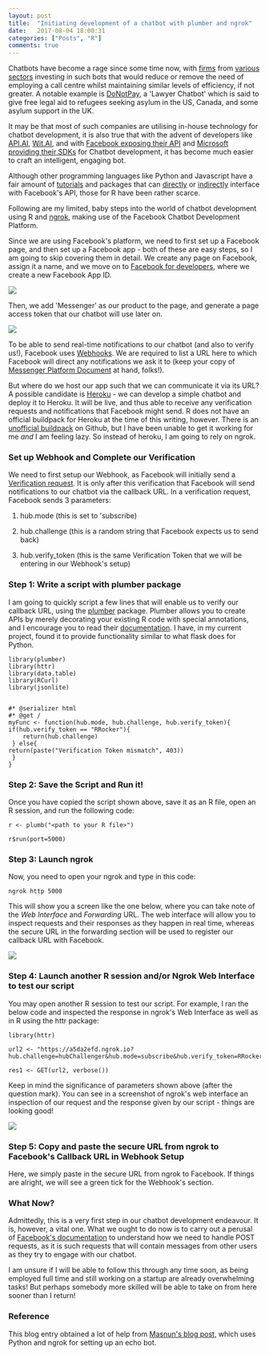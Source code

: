 ```yaml
---
layout: post
title:  "Initiating development of a chatbot with plumber and ngrok"
date:   2017-08-04 18:00:31
categories: ["Posts", "R"]
comments: true
---
```


Chatbots have become a rage since some time now, with [firms](https://shopbot.ebay.com/) from [various](https://www.messenger.com/t/cnn/) [sectors](https://viewfinder.expedia.com/features/introducing-expedia-bot-facebook-messenger/) investing in such bots that would reduce or remove the need of employing a call centre whilst maintaining similar levels of efficiency, if not greater. A notable example is [DoNotPay](https://donotpay-search-master.herokuapp.com/), a 'Lawyer Chatbot' which is said to give free legal aid to refugees seeking asylum in the US, Canada, and some asylum support in the UK.  


It may be that most of such companies are utilising in-house technology for chatbot development, it is also true that with the advent of developers like [API.AI](www.api.ai), [Wit.AI](www.wit.ai), and with [Facebook exposing their API](https://developers.facebook.com/docs/messenger-platform) and [Microsoft providing their SDKs](https://dev.botframework.com/) for Chatbot development, it has become much easier to craft an intelligent, engaging bot.  


Although other programming languages like Python and Javascript have a fair amount of [tutorials](https://chatbotsmagazine.com/building-a-facebook-messenger-bot-using-nodejs-heroku-api-ai-8b53c1102531) and packages that can [directly](https://github.com/conbus/fbmq) or [indirectly](http://flask.pocoo.org/) interface with Facebook's API, those for R have been rather scarce.  


Following are my limited, baby steps into the world of chatbot development using R and [ngrok](https://ngrok.com/), making use of the Facebook Chatbot Development Platform.  


Since we are using Facebook's platform, we need to first set up a Facebook page, and then set up a Facebook app - both of these are easy steps, so I am going to skip covering them in detail. We create any page on Facebook, assign it a name, and we move on to [Facebook for developers](https://developers.facebook.com), where we create a new Facebook App ID.  

<a href="{{ site.baseurl }}/assets/img/app_setup_page1.PNG" target="_blank"><img src="{{ site.baseurl }}/assets/img/app_setup_page1.PNG"></a> 


Then, we add 'Messenger' as our product to the page, and generate a page access token that our chatbot will use later on.  

<a href="{{ site.baseurl }}/assets/img/app_setup_page2.PNG" target="_blank"><img src="{{ site.baseurl }}/assets/img/app_setup_page2.PNG"></a> 


To be able to send real-time notifications to our chatbot (and also to verify us!), Facebook uses [Webhooks](https://developers.facebook.com/docs/graph-api/webhooks). We are required to list a URL here to which Facebook will direct any notifications we ask it to (keep your copy of [Messenger Platform Document](https://developers.facebook.com/docs/messenger-platform) at hand, folks!).


But where do we host our app such that we can communicate it via its URL?  
A possible candidate is [Heroku](https://www.heroku.com/) - we can develop a simple chatbot and deploy it to Heroku. It will be live, and thus able to receive any verification requests and notifications that Facebook might send. R does not have an official buildpack for Heroku at the time of this writing, however. There is an [unofficial buildpack](https://github.com/virtualstaticvoid/heroku-buildpack-r) on Github, but I have been unable to get it working for me *and* I am feeling lazy. So instead of heroku, I am going to rely on ngrok.  


### Set up Webhook and Complete our Verification


We need to first setup our Webhook, as Facebook will initially send a [Verification request](https://developers.facebook.com/docs/graph-api/webhooks#verification). It is only after this verification that Facebook will send notifications to our chatbot via the callback URL. In a verification request, Facebook sends 3 parameters:  


1. hub.mode (this is set to 'subscribe) 
     
2. hub.challenge (this is a random string that Facebook expects us to send back)  

3. hub.verify_token (this is the same Verification Token that we will be entering in our Webhook's setup)  
  

### Step 1: Write a script with plumber package  

I am going to quickly script a few lines that will enable us to verify our callback URL, using the [plumber](https://cran.r-project.org/web/packages/plumber/README.html) package. Plumber allows you to create APIs by merely decorating your existing R code with special annotations, and I encourage you to read their [documentation](https://www.rplumber.io/docs/index.html). I have, in my current project, found it to provide functionality similar to what flask does for Python.  

```
library(plumber)
library(httr)
library(data.table)
library(RCurl)
library(jsonlite)


#* @serializer html
#* @get /
myFunc <- function(hub.mode, hub.challenge, hub.verify_token){
if(hub.verify_token == "RRocker"){
	return(hub.challenge)
 } else{
return(paste("Verification Token mismatch", 403))
 }
}
```


### Step 2: Save the Script and Run it!  

Once you have copied the script shown above, save it as an R file, open an R session, and run the following code:  

```
r <- plumb("<path to your R file>")  

r$run(port=5000)  
```


### Step 3: Launch ngrok   

Now, you need to open your ngrok and type in this code:  

`
ngrok http 5000
`

This will show you a screen like the one below, where you can take note of the *Web Interface* and *Forwarding* URL. The web interface will allow you to inspect requests and their responses as they happen in real time, whereas the secure URL in the forwarding section will be used to register our callback URL with Facebook.  

<a href="{{ site.baseurl }}/assets/img/ngrok_r_1.PNG" target="_blank"><img src="{{ site.baseurl }}/assets/img/ngrok_r_1.PNG"></a> 


### Step 4: Launch another R session and/or Ngrok Web Interface to test our script  

You may open another R session to test our script. For example, I ran the below code and inspected the response in ngrok's Web Interface as well as in R using the httr package:  

```
library(httr)  

url2 <- "https://a5da2efd.ngrok.io?hub.challenge=hubChallenger&hub.mode=subscribe&hub.verify_token=RRocker"  

res1 <- GET(url2, verbose())
```  

Keep in mind the significance of parameters shown above (after the question mark). You can see in a screenshot of ngrok's web interface an inspection of our request and the response given by our script - things are looking good!  

<a href="{{ site.baseurl }}/assets/img/ngrok_r_2.PNG" target="_blank"><img src="{{ site.baseurl }}/assets/img/ngrok_r_2.PNG"></a> 


### Step 5: Copy and paste the secure URL from ngrok to Facebook's Callback URL in Webhook Setup  

Here, we simply paste in the secure URL from ngrok to Facebook. If things are alright, we will see a green tick for the Webhook's section.   





### What Now?    



Admittedly, this is a very first step in our chatbot development endeavour. It is, however, a vital one. What we ought to do now is to
carry out a perusal of [Facebook's documentation](https://developers.facebook.com/docs/messenger-platform) to understand how we need to
handle POST requests, as it is such requests that will contain messages from other users as they try to engage with our chatbot.  

I am unsure if I will be able to follow this through any time soon, as being employed full time and still working on a startup are already overwhelming tasks! But perhaps somebody more skilled will be able to take on from here sooner than I return!      





### Reference    



This blog entry obtained a lot of help from [Masnun's blog post](http://masnun.com/2016/05/22/building-a-facebook-messenger-bot-with-python.html), which uses Python and ngrok for setting up an echo bot.
